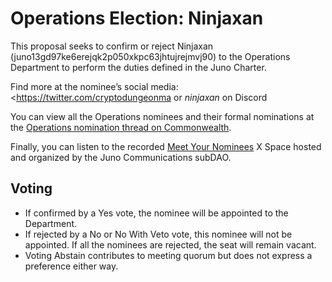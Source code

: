 # Operations Election: Ninjaxan

This proposal seeks to confirm or reject Ninjaxan (juno13gd97ke6erejqk2p050xkpc63jhtujrejmvj90) to the Operations Department to perform the duties defined in the Juno Charter.

Find more at the nominee’s social media: <https://twitter.com/cryptodungeonma or _ninjaxan_ on Discord

You can view all the Operations nominees and their formal nominations at the [Operations nomination thread on Commonwealth](https://commonwealth.im/juno/discussion/14947-juno-charter-operations-departmentnominations-round-2-closed?comment=72460).

Finally, you can listen to the recorded [Meet Your Nominees](https://open.spotify.com/episode/3viz38oqdkWU3EPWDXWJb4) X Space hosted and organized by the Juno Communications subDAO.

## Voting

- If confirmed by a Yes vote, the nominee will be appointed to the Department.
- If rejected by a No or No With Veto vote, this nominee will not be appointed. If all the nominees are rejected, the seat will remain vacant.
- Voting Abstain contributes to meeting quorum but does not express a preference either way.
